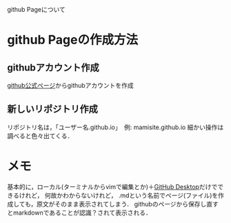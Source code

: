 github Pageについて

# github Pageの作成方法
## githubアカウント作成
[github公式ページ](https://github.com)からgithubアカウントを作成
## 新しいリポジトリ作成
リポジトリ名は，「ユーザー名.github.io」　例: mamisite.github.io
細かい操作は調べると色々出てくる．

# メモ
基本的に，ローカル(ターミナルからvimで編集とか)＋[GitHub Desktop](https://desktop.github.com)だけでできるけれど，
何故かわからないけれど，
.mdという名前でページ(ファイル)を作成しても，原文がそのまま表示されてしまう．
githubのページから保存し直すとmarkdownであることが認識？されて表示される．



